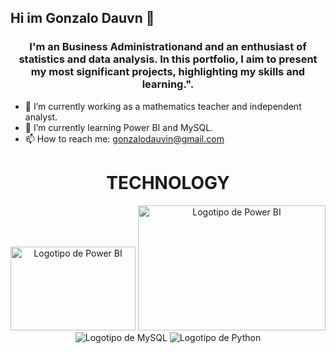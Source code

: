 ## Hi im Gonzalo Dauvn 👋

<h3 align="center">I'm an Business Administrationand and an enthusiast of statistics and data analysis. In this portfolio, I aim to present my most significant projects, highlighting my skills and learning.".</h3>

 - 🔭 I’m currently working as a mathematics teacher and independent analyst.
 - 🌱 I’m currently learning Power BI and MySQL.
 - 📫 How to reach me: gonzalodauvin@gmail.com


<h1 align="center">TECHNOLOGY</h1>

<p align="center">
 
<img src="https://1000marcas.net/wp-content/uploads/2022/08/Microsoft-Power-BI-Logo.png" alt="Logotipo de Power BI" width="200" height="134" >
<img src="https://b-new.be/wp-content/uploads/2020/07/TB-768x528.png" alt="Logotipo de Power BI" width="300" height="200">
<img src="https://www.mysql.com/common/logos/logo-mysql-170x115.png" alt="Logotipo de MySQL" >
<img src="https://www.python.org/static/community_logos/python-logo.png" alt="Logotipo de Python">

</p>


<!--
**Gonzaletee/Gonzaletee** is a ✨ _special_ ✨ repository because its `README.md` (this file) appears on your GitHub profile.

Here are some ideas to get you started:

- 🔭 I’m currently working on ...
- 🌱 I’m currently learning ...
- 👯 I’m looking to collaborate on ...
- 🤔 I’m looking for help with ...
- 💬 Ask me about ...
- 📫 How to reach me: ...
- 😄 Pronouns: ...
- ⚡ Fun fact: ...
-->
